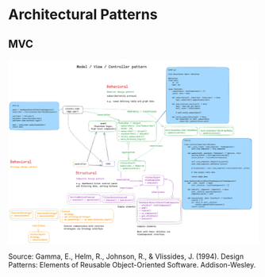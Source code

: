 # Architectural Patterns

## MVC

![architectural_patterns.png](images%2Farchitectural_patterns.png)

Source: Gamma, E., Helm, R., Johnson, R., & Vlissides, J. (1994). Design Patterns: Elements of Reusable Object-Oriented Software. Addison-Wesley.